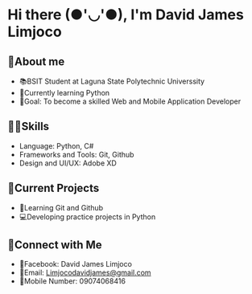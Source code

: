 # Hi there (●'◡'●), I'm David James Limjoco
## 🎯About me
- 📚BSIT Student at Laguna State Polytechnic Universsity
- 🧠Currently learning Python 
- 🎯Goal: To become a skilled Web and Mobile Application Developer
## 🤹‍♂️Skills
- Language: Python, C#
- Frameworks and Tools: Git, Github
- Design and UI/UX: Adobe XD
## 🚀Current Projects
- 📖Learning Git and Github
- 💻Developing practice projects in Python
## 📩Connect with Me
- 💌Facebook: David James Limjoco
- 📩Email: Limjocodavidjames@gmail.com
- 📱Mobile Number: 09074068416

